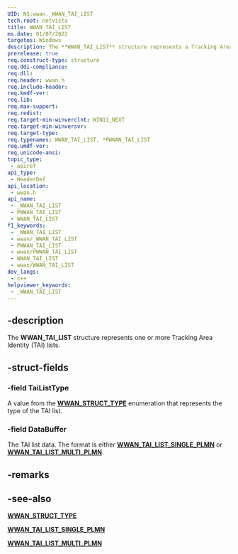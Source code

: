 ```yaml
---
UID: NS:wwan._WWAN_TAI_LIST
tech.root: netvista
title: WWAN_TAI_LIST
ms.date: 01/07/2022
targetos: Windows
description: The **WWAN_TAI_LIST** structure represents a Tracking Area Identity (TAI) list.
prerelease: true
req.construct-type: structure
req.ddi-compliance: 
req.dll: 
req.header: wwan.h
req.include-header: 
req.kmdf-ver: 
req.lib: 
req.max-support: 
req.redist: 
req.target-min-winverclnt: WIN11_NEXT
req.target-min-winversvr: 
req.target-type: 
req.typenames: WWAN_TAI_LIST, *PWWAN_TAI_LIST
req.umdf-ver: 
req.unicode-ansi: 
topic_type:
 - apiref
api_type:
 - HeaderDef
api_location:
 - wwan.h
api_name:
 - _WWAN_TAI_LIST
 - PWWAN_TAI_LIST
 - WWAN_TAI_LIST
f1_keywords:
 - _WWAN_TAI_LIST
 - wwan/_WWAN_TAI_LIST
 - PWWAN_TAI_LIST
 - wwan/PWWAN_TAI_LIST
 - WWAN_TAI_LIST
 - wwan/WWAN_TAI_LIST
dev_langs:
 - c++
helpviewer_keywords:
 - _WWAN_TAI_LIST
---
```


## -description

The **WWAN_TAI_LIST** structure represents one or more Tracking Area Identity (TAI) lists. 

## -struct-fields

### -field TaiListType

A value from the [**WWAN_STRUCT_TYPE**](ne-wwan-_wwan_struct_type.md) enumeration that represents the type of the TAI list.

### -field DataBuffer

The TAI list data. The format is either [**WWAN_TAI_LIST_SINGLE_PLMN**](ns-wwan-wwan_tai_list_single_plmn.md) or [**WWAN_TAI_LIST_MULTI_PLMN**](ns-wwan-wwan_tai_list_multi_plmn.md).

## -remarks

## -see-also

[**WWAN_STRUCT_TYPE**](ne-wwan-_wwan_struct_type.md)

[**WWAN_TAI_LIST_SINGLE_PLMN**](ns-wwan-wwan_tai_list_single_plmn.md)

[**WWAN_TAI_LIST_MULTI_PLMN**](ns-wwan-wwan_tai_list_multi_plmn.md)